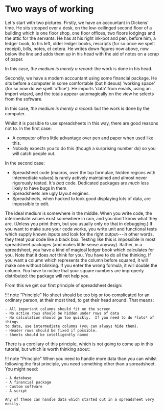 # Two ways of working

Let's start with two pictures.  Firstly, we have an accountant in Dickens' time.
He sits stooped over a desk, on the low-ceilinged second floor of a building
which is one floor shop, one floor offices, two floors lodgings and the attic
for the servants.  He has at his right ink-pot and pen, before him, a ledger
book, to his left, older ledger books, rescripts (for so once we spelt receipt),
bills, notes, et cetera.  He writes down figures now above, now below the line
and adds them up in his head with the aid of notes on a scrap of paper.

In this case, *the medium is merely a record*: the work is done in his head.

Secondly, we have a modern accountant using some financial package.  He sits
before a computer in some comfortable (but hideous) 'working space' (for so now
do we spell 'office').  He imports 'data' from emails, using an import wizard,
and the totals appear automagically on the view he selects from the software.

In this case, *the medium is merely a record*: but the work is done by the
computer.

Whilst it is possible to use spreadsheets in this way, there are good reasons
not to.  In the first case:

- A computer offers little advantage over pen and paper when used like this.
- Nobody expects you to do this (though a surprising number do) so you will
  catch people out.
  
In the second case:

- Spreadsheet code (macros, over the top formulae, hidden regions with
  intermediate values) is rarely actively maintained and almost never rigorously
  tested.  It's *bad* code.  Dedicated packages are *much* less likely to have
  bugs in them.
- Spreadsheets are ugly layout engines.
- Spreadsheets, when hacked to look good displaying lots of data, are impossible
  to edit.
  
The ideal medium is somewhere in the middle.  When you write code, the
intermediate values exist somewhere in ram, and you don't know what they are.
(Unless you print them, but you usually only do that in debugging.)  If you want
to make sure your code works, you write unit and functional tests which supply
known inputs and look for the right output---in other words, they treat your
code like a black box.  Testing like this is impossible in most spreadsheet
packages (and makes little sense anyway).  Rather, in a spreadsheet, you have a
kind of magical ledger book which calculates for you.  Note that it does *not*
think for you.  You have to do all the thinking.  If you want a column which
represents the column before squared, it will make one without blinking.  If you
enter the wrong formula, it will double the column.  *You* have to notice that
your square numbers are improperly distributed: the package will not help you.

From this we get our first principle of spreadsheet design:

!!! note "Principle"
    No sheet should be too big or too complicated for an ordinary person, at their
    most tired, to get their head around.  That means:

    - All important columns should fit on the screen
    - No active rows should be hidden under rows of data
    - No calculation should go too quickly.  If you need to do *lots* of things
    to data, use intermediate columns (you can always hide them).
    - Header rows should be fixed if possible.
    - Sheets should be intelligently named
    
There is a corollary of this principle, which is not going to come up in this
tutorial, but which is worth thinking about:

!!! note "Principle"
    When you need to handle more data than you can whilst following the first
    principle, you need something other than a spreadsheet.  You might need:
    
    - A database
    - A financial package
    - Custom software
    - A script
    
    Any of these can handle data which started out in a spreadsheet very easily.

